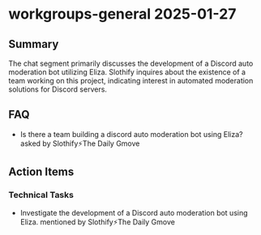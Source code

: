 # workgroups-general 2025-01-27

## Summary
The chat segment primarily discusses the development of a Discord auto moderation bot utilizing Eliza. Slothify inquires about the existence of a team working on this project, indicating interest in automated moderation solutions for Discord servers.

## FAQ
- Is there a team building a discord auto moderation bot using Eliza? asked by Slothify⚡The Daily Gmove

## Action Items

### Technical Tasks
- Investigate the development of a Discord auto moderation bot using Eliza. mentioned by Slothify⚡The Daily Gmove